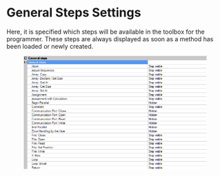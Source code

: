 # General Steps Settings

Here, it is specified which steps will be available in the toolbox for the programmer. These steps are always displayed as soon as a method has been loaded or newly created.

<figure><img src="../../.gitbook/assets/image (7) (1) (1).png" alt=""><figcaption></figcaption></figure>
